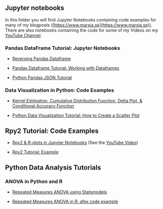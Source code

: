 ## Jupyter notebooks
In this folder you will find Jupyter Notebooks containing code examples for many of my blogposts ([https://www.marsja.se](https://www.marsja.se)). There are also notebooks containing the code for some of my Videos on my [YouTube Channel](https://www.youtube.com/channel/UCFHeY1aOt-Y4FLZeG_IpJCA). 

### Pandas DataFrame Tutorial: Jupyter Notebooks

- [Reversing Pandas Dataframe](https://github.com/marsja/jupyter/blob/master/reverse_pandas_dataframe.ipynb)

- [Pandas Dataframe Tutorial: Working with Dataframes](https://github.com/marsja/jupyter/blob/master/working%20with%20pandas%20dataframe.ipynb)

- [Python Pandas JSON Tutorial](https://github.com/marsja/jupyter/blob/master/json_in_python_and_pandas.ipynb)

### Data Visualization in Python: Code Examples

- [Kernel Estimation, Cumulative Distribution Function, Delta Plot, & Conditional Accuracy Function](https://github.com/marsja/jupyter/blob/master/kde-cdf-delta-caf-plots.ipynb)

- [Python Data Visualization Tutorial: How to Create a Scatter Plot](https://github.com/marsja/jupyter/blob/master/Pandas%20Scatter%20Plot%20Tutorial.ipynb)


## Rpy2 Tutorial: Code Examples

- [Rpy2 & R-plots in Jupyter Notebooks](https://github.com/marsja/jupyter/blob/master/Rpy2%20and%20R%20plots%20in%20a%20Jupyter%20Notebook!.ipynb) (See the [YouTube Video](https://www.youtube.com/watch?v=RK-n78ZOXUg))

- [Rpy2 Tutorial: Example](https://github.com/marsja/jupyter/blob/master/rpy2%20tutorial%20example%20code.ipynb) 

## Python Data Analysis Tutorials

### ANOVA in Python and R
- [Repeated Measures ANOVA using Statsmodels](https://github.com/marsja/jupyter/blob/master/Python%20repeated%20measures%20ANOVA.ipynb)

- [Repeated Measures ANOVA in R: afex code example](https://github.com/marsja/jupyter/blob/master/Repeated%20measures%20ANOVA%20using%20R%20and%20afex.ipynb)






